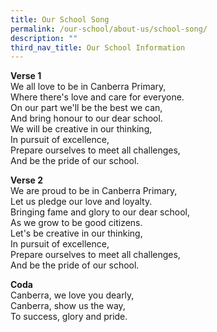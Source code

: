 ```yaml
---
title: Our School Song
permalink: /our-school/about-us/school-song/
description: ""
third_nav_title: Our School Information
---
```

**Verse 1**<br>
We all love to be in Canberra Primary,<br> 
Where there's love and care for everyone.<br>
On our part we'll be the best we can,<br>
And bring honour to our dear school.<br>
We will be creative in our thinking,<br>
In pursuit of excellence,<br>
Prepare ourselves to meet all challenges,<br>
And be the pride of our school.<br>

**Verse 2**<br>
We are proud to be in Canberra Primary,<br>
Let us pledge our love and loyalty.<br>
Bringing fame and glory to our dear school,<br>
As we grow to be good citizens.<br>
Let's be creative in our thinking,<br>
In pursuit of excellence,<br>
Prepare ourselves to meet all challenges,<br>
And be the pride of our school.<br>

**Coda**<br>
Canberra, we love you dearly,<br>
Canberra, show us the way,<br>
To success, glory and pride.<br>